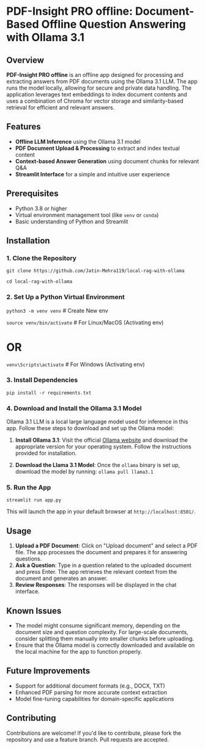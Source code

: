 
# PDF-Insight PRO offline: Document-Based Offline Question Answering with Ollama 3.1

## Overview

**PDF-Insight PRO offline** is an offline app designed for processing and extracting answers from PDF documents using the Ollama 3.1 LLM. The app runs the model locally, allowing for secure and private data handling. The application leverages text embeddings to index document contents and uses a combination of Chroma for vector storage and similarity-based retrieval for efficient and relevant answers.

## Features

-   **Offline LLM Inference** using the Ollama 3.1 model
-   **PDF Document Upload & Processing** to extract and index textual content
-   **Context-based Answer Generation** using document chunks for relevant Q&A
-   **Streamlit Interface** for a simple and intuitive user experience

## Prerequisites

-   Python 3.8 or higher
-   Virtual environment management tool (like `venv` or `conda`)
-   Basic understanding of Python and Streamlit

## Installation

### 1. Clone the Repository

`git clone https://github.com/Jatin-Mehra119/local-rag-with-ollama`

`cd local-rag-with-ollama` 

### 2. Set Up a Python Virtual Environment

`python3 -m venv venv` # Create New env

`source venv/bin/activate`   # For Linux/MacOS (Activating env)
# OR
`venv\Scripts\activate`      # For Windows (Activating env)

### 3. Install Dependencies

`pip install -r requirements.txt` 

### 4. Download and Install the Ollama 3.1 Model

Ollama 3.1 LLM is a local large language model used for inference in this app. Follow these steps to download and set up the Ollama model:

1.  **Install Ollama 3.1**: Visit the official [Ollama website](https://ollama.com/) and download the appropriate version for your operating system. Follow the instructions provided for installation.
    
2.  **Download the Llama 3.1 Model**: Once the `ollama` binary is set up, download the model by running:
    `ollama pull llama3.1` 
    

### 5. Run the App

`streamlit run app.py` 

This will launch the app in your default browser at `http://localhost:8501/`.

## Usage

1.  **Upload a PDF Document**: Click on "Upload document" and select a PDF file. The app processes the document and prepares it for answering questions.
2.  **Ask a Question**: Type in a question related to the uploaded document and press Enter. The app retrieves the relevant context from the document and generates an answer.
3.  **Review Responses**: The responses will be displayed in the chat interface.

## Known Issues

-   The model might consume significant memory, depending on the document size and question complexity. For large-scale documents, consider splitting them manually into smaller chunks before uploading.
-   Ensure that the Ollama model is correctly downloaded and available on the local machine for the app to function properly.

## Future Improvements

-   Support for additional document formats (e.g., DOCX, TXT)
-   Enhanced PDF parsing for more accurate context extraction
-   Model fine-tuning capabilities for domain-specific applications

## Contributing

Contributions are welcome! If you'd like to contribute, please fork the repository and use a feature branch. Pull requests are accepted.
